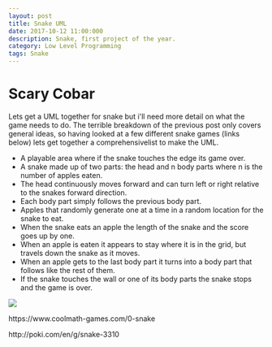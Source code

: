 ```yaml
---
layout: post
title: Snake UML
date: 2017-10-12 11:00:000
description: Snake, first project of the year.
category: Low Level Programming
tags: Snake
---
```

<h1>Scary Cobar</h1>
<body>
  <p>
  Lets get a UML together for snake but i'll need more detail on what the game needs to do.
  The terrible breakdown of the previous post only covers general ideas, so having looked at a 
  few different snake games (links below) lets get together a comprehensivelist to make the UML.
  <ul>
  <li>A playable area where if the snake touches the edge its game over.
  <li>A snake made up of two parts: the head and n body parts where n is the number of apples eaten.
  <li>The head continuously moves forward and can turn left or right relative to the snakes forward direction.
  <li>Each body part simply follows the previous body part.
  <li>Apples that randomly generate one at a time in a random location for the snake to eat.
  <li>When the snake eats an apple the length of the snake and the score goes up by one.
  <li>When an apple is eaten it appears to stay where it is in the grid, but travels down the snake as it moves.
  <li>When an apple gets to the last body part it turns into a body part that follows like the rest of them.
  <li>If the snake touches the wall or one of its body parts the snake stops and the game is over.
  </ul>
  <p>
  <img class="col one right" src="{{ site.baseurl }}/img/SnakeUML.png">
  <p>
  https://www.coolmath-games.com/0-snake 
  <p>
  http://poki.com/en/g/snake-3310
    
    
